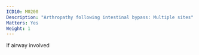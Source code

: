 ```yaml
---
ICD10: M0200
Description: "Arthropathy following intestinal bypass: Multiple sites"
Matters: Yes
Weight: 1
---
```

If airway involved
